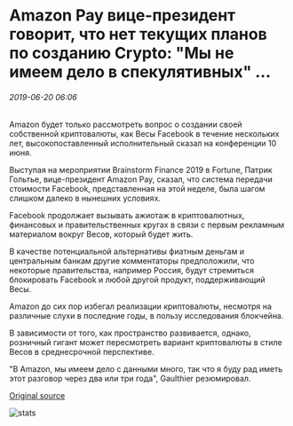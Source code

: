 # Amazon Pay вице-президент говорит, что нет текущих планов по созданию Crypto: "Мы не имеем дело в спекулятивных" ...

###### 2019-06-20 06:06

Amazon будет только рассмотреть вопрос о создании своей собственной криптовалюты, как Весы Facebook в течение нескольких лет, высокопоставленный исполнительный сказал на конференции 10 июня.

Выступая на мероприятии Brainstorm Finance 2019 в Fortune, Патрик Гольтье, вице-президент Amazon Pay, сказал, что система передачи стоимости Facebook, представленная на этой неделе, была шагом слишком далеко в нынешних условиях.

Facebook продолжает вызывать ажиотаж в криптовалютных, финансовых и правительственных кругах в связи с первым рекламным материалом вокруг Весов, который будет жить.

В качестве потенциальной альтернативы фиатным деньгам и центральным банкам другие комментаторы предположили, что некоторые правительства, например Россия, будут стремиться блокировать Facebook и любой другой продукт, поддерживающий Весы.

Amazon до сих пор избегал реализации криптовалюты, несмотря на различные слухи в последние годы, в пользу исследования блокчейна.

В зависимости от того, как пространство развивается, однако, розничный гигант может пересмотреть вариант криптовалюты в стиле Весов в среднесрочной перспективе.

"В Amazon, мы имеем дело с данными много, так что я буду рад иметь этот разговор через два или три года", Gaulthier резюмировал.

[Original source](https://cointelegraph.com/news/amazon-pay-vp-says-no-current-plans-to-create-crypto-we-dont-deal-in-the-speculative)

![stats](https://c.statcounter.com/11760860/0/a89fa40b/1/ "stats")